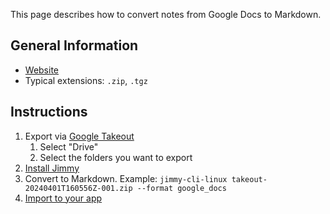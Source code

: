 This page describes how to convert notes from Google Docs to Markdown.

## General Information

- [Website](https://docs.google.com/)
- Typical extensions: `.zip`, `.tgz`

## Instructions

1. Export via [Google Takeout](https://takeout.google.com)
    1. Select "Drive"
    2. Select the folders you want to export
2. [Install Jimmy](../index.md#installation)
3. Convert to Markdown. Example: `jimmy-cli-linux takeout-20240401T160556Z-001.zip --format google_docs`
4. [Import to your app](../import_instructions.md)
